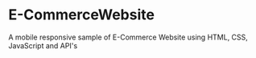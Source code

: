 # E-CommerceWebsite
 A mobile responsive sample of E-Commerce Website using HTML, CSS, JavaScript and API's
 



